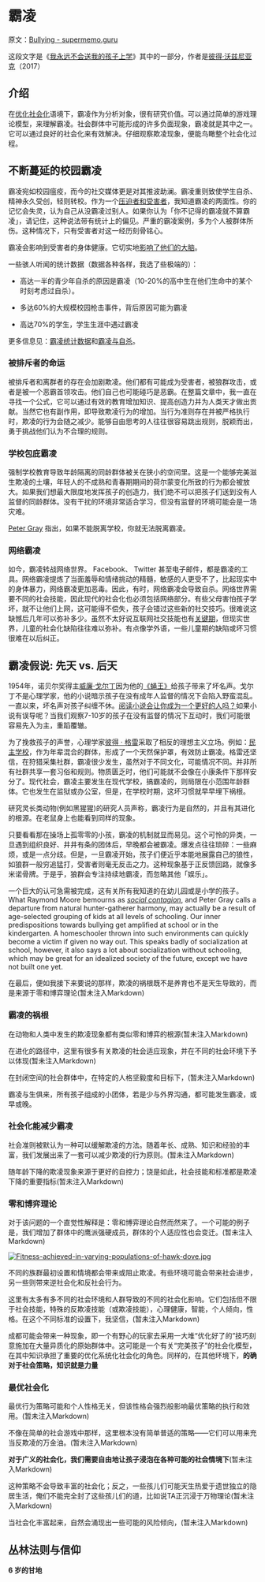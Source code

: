 # 霸凌

原文：[Bullying - supermemo.guru](https://supermemo.guru/wiki/Bullying)

这段文字是《[我永远不会送我的孩子上学](https://supermemo.guru/wiki/Problem_of_Schooling)》其中的一部分，作者是[彼得·沃兹尼亚克](https://supermemo.guru/wiki/Piotr_Wozniak)（2017）

## 介绍

在[优化社会化](https://supermemo.guru/wiki/Socialization_model)语境下，霸凌作为分析对象，很有研究价值。可以通过简单的游戏理论模型，来理解霸凌。社会群体中可能形成的许多负面现象，霸凌就是其中之一。它可以通过良好的社会化来有效解决。仔细观察欺凌现象，便能鸟瞰整个社会化过程。

## 不断蔓延的校园霸凌

霸凌宛如校园瘟疫，而今的社交媒体更是对其推波助澜。霸凌重则致使学生自杀、精神永久受创，轻则转校。作为一个[压迫者和受害者](https://supermemo.guru/wiki/Socialization:_Personal_stories)，我知道霸凌的两面性。你的记忆会失灵，认为自己从没霸凌过别人。如果你认为「你不记得的霸凌就不算霸凌」，请记住，这种说法带有统计上的偏见。严重的霸凌案例，多为个人被群体所伤。这种情况下，只有受害者对这一经历刻骨铭心。

霸凌会影响到受害者的身体健康。它切实地[影响了他们的大脑](https://supermemo.guru/wiki/Bullying_changes_the_brain)。

一些骇人听闻的统计数据（数据各种各样，我选了些极端的）：

- 高达一半的青少年自杀的原因是霸凌（10-20%的高中生在他们生命中的某个时刻考虑过自杀）。

- 多达60%的大规模校园枪击事件，背后原因可能为霸凌

- 高达70%的学生，学生生涯中遇过霸凌

更多信息见：[霸凌统计数据](http://www.bullyingstatistics.org/content/bullying-statistics.html)和[霸凌与自杀](http://www.bullyingstatistics.org/content/bullying-and-suicide.html)。

### 被排斥者的命运

被排斥者和离群者的存在会加剧欺凌。他们都有可能成为受害者，被狼群攻击，或者是被一个恶霸首领攻击。他们自己也可能碰巧是恶霸。在整篇文章中，我一直在寻找一个公式，它可以通过有效的教育增加知识、提高创造力并为人类天才做出贡献。当然它也有副作用，即导致欺凌行为的增加。当行为准则存在并被严格执行时，欺凌的行为会随之减少。能够自由思考的人往往很容易跳出规则，脱颖而出，勇于挑战他们认为不合理的规则。

### 学校包庇霸凌

强制学校教育导致年龄隔离的同龄群体被关在狭小的空间里。这是一个能够完美滋生欺凌的土壤，年轻人的不成熟和青春期期间的荷尔蒙变化所致的行为都会被放大。如果我们想最大限度地发挥孩子的创造力，我们绝不可以把孩子们送到没有人监督的同龄群体。没有干扰的环境非常适合学习，但没有监督的环境可能会是一场灾难。

[Peter Gray](https://supermemo.guru/wiki/Peter_Gray) 指出，如果不能脱离学校，你就无法脱离霸凌。

### 网络霸凌

如今，霸凌转战网络世界。 Facebook、 Twitter 甚至电子邮件，都是霸凌的工具。网络霸凌提炼了当面羞辱和情绪挑动的精髓，敏感的人更受不了，比起现实中的身体暴力，网络霸凌更加恶毒。因此，有时，网络霸凌会导致自杀。网络世界需要不同的社会技能，因此现代的社会化也必须包括网络部分。有些父母害怕孩子学坏，就不让他们上网，这可能得不偿失，孩子会错过这些新的社交技巧。很难说这缺憾后几年可以弥补多少。虽然不太好说互联网社交技能也有[关键期](https://en.wikipedia.org/wiki/Critical_period)，但现实世界，儿童的社会化缺陷往往难以弥补。有点像学外语，一些儿童期的缺陷或坏习惯很难在以后纠正。

## 霸凌假说: 先天 vs. 后天

1954年，诺贝尔奖得主[威廉·戈尔丁](https://en.wikipedia.org/wiki/William_Golding)因为他的[《蝇王》](https://en.wikipedia.org/wiki/Lord_of_the_Flies)给孩子带来了坏名声。戈尔丁不是心理学家，他的小说暗示孩子在没有成年人监督的情况下会陷入野蛮混乱。一直以来，坏名声对孩子纠缠不休。[阅读小说会让你成为一个更好的人吗？](https://supermemo.guru/wiki/Does_reading_fiction_make_you_a_better_person%3F)如果小说有误导呢？当我们观察7-10岁的孩子在没有监督的情况下互动时，我们可能很容易先入为主，重蹈覆辙。

为了挽救孩子的声誉，心理学家[彼得 · 格雷](https://supermemo.guru/wiki/peter_gray)采取了相反的理想主义立场。例如：[民主学校](https://supermemo.guru/wiki/democratic_school)，作为年辈混合的群体，形成了一个天然保护罩，有效防止霸凌。格雷还坚信，在狩猎采集社群，霸凌很少发生，虽然对于不同文化，可能情况不同。并非所有社群共享一套习俗和规则。物质匮乏时，他们可能就不会像在小康条件下那样安分了。现代社会，霸凌主要发生在现代学校，搞霸凌的，则局限在小范围年龄群体。它也发生在监狱或办公室，但是，在学校时期，这坏习惯就早早埋下祸根。

研究灵长类动物(例如黑猩猩)的研究人员声称，霸凌行为是自然的，并且有其进化的根源。在老鼠身上也能看到同样的现象。

只要看看那在操场上孤零零的小孩，霸凌的机制就显而易见。这个可怜的异类，一旦遇到组织良好、井井有条的团体后，早晚都会被霸凌。爆发点往往琐碎：一些麻烦，或是一点分歧。但是，一旦霸凌开始，孩子们便近乎本能地展露自己的狼性，如狼群一般穷追猛打，受害者则毫无反击之力。这种现象基于正反馈回路，就像多米诺骨牌。于是乎，狼群会专注持续地霸凌，而忽略其他「娱乐」。

一个巨大的认可急需被完成，这有关所有我知道的在幼儿园或是小学的孩子。What Raymond Moore bemourns as *[social contagion](https://supermemo.guru/wiki/Moore:_Socialization_myth)*, and Peter Gray calls a departure from natural hunter-gatherer harmony, may actually be a result of age-selected grouping of kids at all levels of schooling. Our inner predispositions towards bullying get amplified at school or in the kindergarten. A homeschooler thrown into such environments can quickly become a victim if given no way out. This speaks badly of socialization at school, however, it also says a lot about socialization without schooling, which may be great for an idealized society of the future, except we have not built one yet.

在最后，便如我接下来要说的那样，欺凌的祸根既不是养育也不是天生导致的，而是来源于零和博弈理论(暂未注入Markdown)

### 霸凌的祸根

在动物和人类中发生的欺凌现象都有类似零和博弈的根源(暂未注入Markdown)

在进化的路径中，这里有很多有关欺凌的社会适应现象，并在不同的社会环境下予以体现(暂未注入Markdown)

在封闭空间的社会群体中，在特定的人格坚毅度和目标下，(暂未注入Markdown)

霸凌与生俱来，所有孩子组成的小团体，若是少与外界沟通，都可能发生霸凌，或早或晚。

### 社会化能减少霸凌

社会准则被默认为一种可以缓解欺凌的方法。随着年长、成熟、知识和经验的丰富，我们发展出来了一套可以减少欺凌的行为原则。(暂未注入Markdown)

随年龄下降的欺凌现象来源于更好的自控力；饶是如此，社会技能和标准都是欺凌下降的重要指标(暂未注入Markdown)

### 零和博弈理论

对于该问题的一个直觉性解释是：零和博弈理论自然而然来了。一个可能的例子是，我们增加了群体中的鹰派强硬成员，群体的个人适应性也会变迁。(暂未注入Markdown)

[![Fitness-achieved-in-varying-populations-of-hawk-dove.jpg](https://supermemo.guru/images/thumb/b/b7/Fitness-achieved-in-varying-populations-of-hawk-dove.jpg/800px-Fitness-achieved-in-varying-populations-of-hawk-dove.jpg)](https://supermemo.guru/wiki/File:Fitness-achieved-in-varying-populations-of-hawk-dove.jpg)

不同的族群最初设置和情境都会带来或阻止欺凌。有些环境可能会带来社会进步，另一些则带来逆社会化和反社会行为。

这里有太多有多不同的社会环境和人群导致的不同的社会化影响。它们包括但不限于社会技能，特殊的反欺凌技能（或欺凌技能），心理健康，智能，个人倾向，性格。在这个不同标准的设置下，我坚信，(暂未注入Markdown)

成都可能会带来一种现象，即一个有野心的玩家去采用一大堆“优化好了的”技巧刻意施加在大量异质化的原始群体中。这可能是一个有关“完美孩子”的社会化模型，在其中知识承担了重要的优化系统化社会化的角色。同样的，在其他环境下，**的确对于社会策略，知识就是力量**

### 最优社会化

最优行为策略可能和个人性格无关，但该性格会强烈般影响最优策略的执行和效用。(暂未注入Markdown)

不像在简单的社会游戏中那样，这里根本没有简单普适的策略——它们可以用来充当反欺凌的万金油。(暂未注入Markdown)

**对于广义的社会化，我们需要自由地让孩子浸泡在各种可能的社会情境下**(暂未注入Markdown)

这种策略不会导致丰富的社会化；反之，一些孩儿们可能天生热爱于遗世独立的隐居生活，俺们不能完全封了这些孩儿们的道，比如说TA正沉浸于万物理论(暂未注入Markdown)

当社会化丰富起来，自然会涌现出一些可能的风险倾向，(暂未注入Markdown)

## 丛林法则与信仰

**6 岁的甘地**